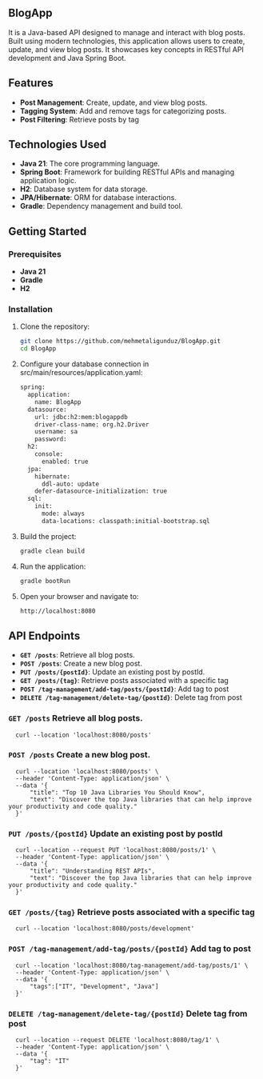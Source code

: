 ## BlogApp 
   It is a Java-based API designed to manage and interact with blog posts. Built using modern technologies, this application allows users to create, update, and view blog posts. It showcases key concepts in RESTful API development and Java Spring Boot.

## Features

- **Post Management**: Create, update, and view blog posts.
- **Tagging System**: Add and remove tags for categorizing posts.
- **Post Filtering**: Retrieve posts by tag

## Technologies Used

- **Java 21**: The core programming language.
- **Spring Boot**: Framework for building RESTful APIs and managing application logic.
- **H2**: Database system for data storage.
- **JPA/Hibernate**: ORM for database interactions.
- **Gradle**: Dependency management and build tool.

## Getting Started

### Prerequisites

- **Java 21**
- **Gradle**
- **H2**

### Installation

1. Clone the repository:
   ```bash
   git clone https://github.com/mehmetaligunduz/BlogApp.git
   cd BlogApp

2. Configure your database connection in src/main/resources/application.yaml:
   ```bash
   spring:
     application:
       name: BlogApp
     datasource:
       url: jdbc:h2:mem:blogappdb
       driver-class-name: org.h2.Driver
       username: sa
       password:
     h2:
       console:
         enabled: true
     jpa:
       hibernate:
         ddl-auto: update
       defer-datasource-initialization: true
     sql:
       init:
         mode: always
         data-locations: classpath:initial-bootstrap.sql

3. Build the project:
   ```bash
   gradle clean build

4. Run the application:
   ```bash
   gradle bootRun

5. Open your browser and navigate to:
   ```bash
   http://localhost:8080

## API Endpoints

- **```GET /posts```**: Retrieve all blog posts.
- **```POST /posts```**: Create a new blog post.
- **```PUT /posts/{postId}```**: Update an existing post by postId.
- **```GET /posts/{tag}```**: Retrieve posts associated with a specific tag
- **```POST /tag-management/add-tag/posts/{postId}```**: Add tag to post
- **```DELETE /tag-management/delete-tag/{postId}```**: Delete tag from post

### ```GET /posts``` Retrieve all blog posts.
      curl --location 'localhost:8080/posts'
      
### ```POST /posts``` Create a new blog post.
      curl --location 'localhost:8080/posts' \
      --header 'Content-Type: application/json' \
      --data '{
          "title": "Top 10 Java Libraries You Should Know",
          "text": "Discover the top Java libraries that can help improve your productivity and code quality."
      }'
      
### ```PUT /posts/{postId}``` Update an existing post by postId
      curl --location --request PUT 'localhost:8080/posts/1' \
      --header 'Content-Type: application/json' \
      --data '{
          "title": "Understanding REST APIs",
          "text": "Discover the top Java libraries that can help improve your productivity and code quality."
      }'

### ```GET /posts/{tag}``` Retrieve posts associated with a specific tag
      curl --location 'localhost:8080/posts/development'

### ```POST /tag-management/add-tag/posts/{postId}``` Add tag to post
      curl --location 'localhost:8080/tag-management/add-tag/posts/1' \
      --header 'Content-Type: application/json' \
      --data '{
          "tags":["IT", "Development", "Java"]
      }'

### ```DELETE /tag-management/delete-tag/{postId}``` Delete tag from post
      curl --location --request DELETE 'localhost:8080/tag/1' \
      --header 'Content-Type: application/json' \
      --data '{
          "tag": "IT"
      }'

      
      






